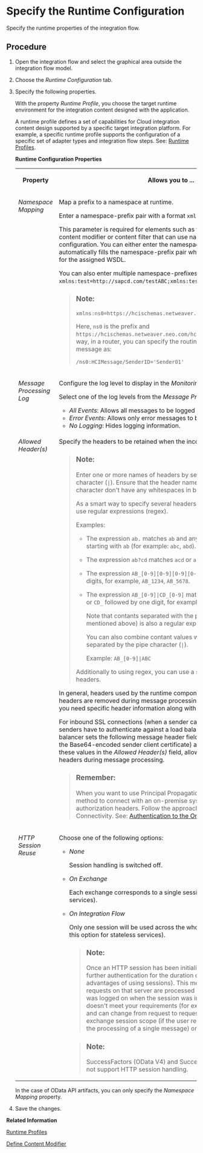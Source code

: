 <!-- loio0c1c96e50ff340869090469d260976f3 -->

# Specify the Runtime Configuration

Specify the runtime properties of the integration flow.



## Procedure

1.  Open the integration flow and select the graphical area outside the integration flow model.

2.  Choose the *Runtime Configuration* tab.

3.  Specify the following properties.

    With the property *Runtime Profile*, you choose the target runtime environment for the integration content designed with the application.

    A runtime profile defines a set of capabilities for Cloud integration content design supported by a specific target integration platform. For example, a specific runtime profile supports the configuration of a specific set of adapter types and integration flow steps. See: [Runtime Profiles](../IntegrationSettings/runtime-profiles-8007daa.md).

    **Runtime Configuration Properties**


    <table>
    <tr>
    <th valign="top">

    Property
    
    </th>
    <th valign="top">

    Allows you to ...
    
    </th>
    </tr>
    <tr>
    <td valign="top">
    
    *Namespace Mapping* 
    
    </td>
    <td valign="top">
    
    Map a prefix to a namespace at runtime.

    Enter a namespace-prefix pair with a format `xmlns:<prefix>=<namespace>`.

    This parameter is required for elements such as the content-based router, content modifier or content filter that can use namespaces in their configuration. You can either enter the namespace-prefix pair or the tool automatically fills the namespace-prefix pair whenever a lookup is performed for the assigned WSDL.

    You can also enter multiple namespace-prefixes as shown in the example: `xmlns:test=http://sapcd.com/testABC;xmlns:test2=http://sapcd.com/testPQR`.

    > ### Note:  
    > `xmlns:ns0=https://hcischemas.netweaver.neo.com/hciflow`
    > 
    > Here, `ns0` is the prefix and `https://hcischemas.netweaver.neo.com/hciflow` is the namespace. That way, in a router, you can specify the routing condition for an XML message as:
    > 
    > ```
    > /ns0:HCIMessage/SenderID='Sender01'
    > ```


    
    </td>
    </tr>
    <tr>
    <td valign="top">
    
    *Message Processing Log* 
    
    </td>
    <td valign="top">
    
    Configure the log level to display in the *Monitoring* editor.

    Select one of the log levels from the *Message Processing Log* dropdown.

    -   *All Events*: Allows all messages to be logged and displayed.
    -   *Error Events*: Allows only error messages to be logged and displayed.
    -   *No Logging*: Hides logging information.


    
    </td>
    </tr>
    <tr>
    <td valign="top">
    
    *Allowed Header\(s\)* 
    
    </td>
    <td valign="top">
    
    Specify the headers to be retained when the incoming message is processed.

    > ### Note:  
    > Enter one or more names of headers by separating them with the pipe character \(`|`\). Ensure that the header names separated with the pipe character don't have any whitespaces in between.
    > 
    > As a smart way to specify several headers with similar names, you can use regular expressions \(regex\).
    > 
    > Examples:
    > 
    > -   The expression `ab.` matches `ab` and any three-character string starting with `ab` \(for example: `abc`, `abd`\).
    > 
    > -   The expression `ab?cd` matches `acd` or `abcd`.
    > 
    > -   The expression `AB_[0-9][0-9][0-9][0-9]` matches `AB_` followed by 4 digits, for example, `AB_1234`, `AB_5678`.
    > 
    > -   The expression `AB_[0-9]|CD_[0-9]` matches `AB_` followed by one digit or `CD_` followed by one digit, for example: `AB_1`, `AB_2`, `CD_9`.
    > 
    >     Note that contants separated with the pipe character \(`|`\) \(as mentioned above\) is also a regular expression.
    > 
    >     You can also combine contant values with regular expressions, separated by the pipe character \(`|`\).
    > 
    >     Example: `AB_[0-9]|ABC`
    > 
    > 
    > Additionally to using regex, you can use a single wildcard \(`*`\) to allow all headers.

    In general, headers used by the runtime components are retained and other headers are removed during message processing. This field is useful when you need specific header information along with the message body.

    For inbound SSL connections \(when a sender calls SAP Cloud Integration\), senders have to authenticate against a load balancer component. The load balancer sets the following message header fields: `SSL_CLIENT_CERT` \(contains the Base64-encoded sender client certificate\) and `SSL_CLIENT_USER`. Entering these values in the *Allowed Header\(s\)* field, allows you to forward these headers during message processing.

    > ### Remember:  
    > When you want to use Principal Propagation as the authentication method to connect with an on-premise system, don't pass any authorization headers. Follow the approach recommended by SAP BTP Connectivity. See: [Authentication to the On-Premise System](https://help.sap.com/docs/CP_CONNECTIVITY/cca91383641e40ffbe03bdc78f00f681/67b0b94f09f2446598787eea0855e56b.html).


    
    </td>
    </tr>
    <tr>
    <td valign="top">
    
    *HTTP Session Reuse* 
    
    </td>
    <td valign="top">
    
    Choose one of the following options:

    -   *None*

        Session handling is switched off.

    -   *On Exchange*

        Each exchange corresponds to a single session \(use this option for stateful services\).

    -   *On Integration Flow*

        Only one session will be used across the whole integration flow \(only use this option for stateless services\).

        > ### Note:  
        > Once an HTTP session has been initialized, there is usually no further authentication for the duration of the session \(one of the advantages of using sessions\). This means that all further HTTP requests on that server are processed in the context of the user that was logged on when the session was initialized. If this behavior doesn't meet your requirements \(for example, the user is dynamic and can change from request to request\), you can select either an exchange session scope \(if the user remains the same for at least the processing of a single message\) or no session.

        > ### Note:  
        > SuccessFactors \(OData V4\) and SuccessFactors \(REST\) adapters do not support HTTP session handling.



    
    </td>
    </tr>
    </table>
    
    In the case of OData API artifacts, you can only specify the *Namespace Mapping* property.

4.  Save the changes.


**Related Information**  


[Runtime Profiles](../IntegrationSettings/runtime-profiles-8007daa.md "Cloud Integration allows you to use integration content for different target integration platforms. Accordingly, different runtime profiles are available to adapt the user interface of the integration content designer to the specifications and capabilities of the target integration platform.")

[Define Content Modifier](define-content-modifier-8f04a70.md "")

